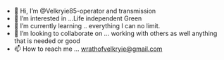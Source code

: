 - 👋 Hi, I’m @Velkryie85-operator and transmission
- 👀 I’m interested in ...Life independent Green
- 🌱 I’m currently learning .. everything I can no limit.
- 💞️ I’m looking to collaborate on ... working with others as well anything that is needed or good
- 📫 How to reach me ... wrathofvelkryie@gmail.com

<!---
Velkryie85/Velkryie85 is a ✨ special ✨ repository because its `README.md` (this file) appears on your GitHub profile.
You can click the Preview link to take a look at your changes.
--->
